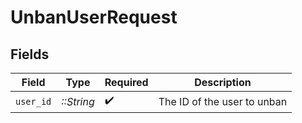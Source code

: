 # UnbanUserRequest


## Fields

| Field                       | Type                        | Required                    | Description                 |
| --------------------------- | --------------------------- | --------------------------- | --------------------------- |
| `user_id`                   | *::String*                  | :heavy_check_mark:          | The ID of the user to unban |